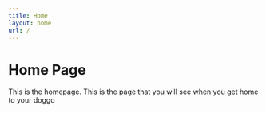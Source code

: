 ```yaml
---
title: Home
layout: home
url: /
---
```


# Home Page

This is the homepage. This is the page that you will see when you get home to your doggo
